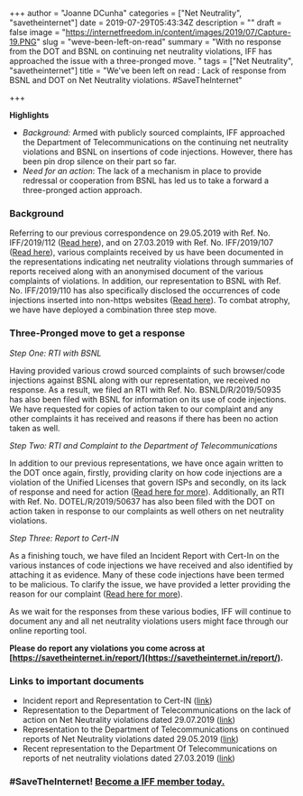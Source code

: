+++
author = "Joanne DCunha"
categories = ["Net Neutrality", "savetheinternet"]
date = 2019-07-29T05:43:34Z
description = ""
draft = false
image = "https://internetfreedom.in/content/images/2019/07/Capture-19.PNG"
slug = "weve-been-left-on-read"
summary = "With no response from the DOT and BSNL on continuing net neutrality violations, IFF has approached the issue with a three-pronged move.  "
tags = ["Net Neutrality", "savetheinternet"]
title = "We've been left on read : Lack of response from BSNL and DOT on Net Neutrality violations. #SaveTheInternet"

+++


**Highlights**

* _Background:_ Armed with publicly sourced complaints, IFF approached the Department of Telecommunications on the continuing net neutrality violations and BSNL on insertions of code injections. However, there has been pin drop silence on their part so far.
* _Need for an action_:  The lack of a mechanism in place to provide redressal or cooperation from BSNL has led us to take a forward a three-pronged action approach.

### Background

Referring to our previous correspondence on 29.05.2019 with Ref. No. IFF/2019/112 ([Read here](https://drive.google.com/file/d/1seyH554MRserRW7N_xyi3KUeYL6ywbrL/view)), and on 27.03.2019 with Ref. No. IFF/2019/107 ([Read here](https://drive.google.com/file/d/1wS1gUa0nl3YLM2Tlhjpej8l97cZan-yZ/view)), various complaints received by us have been documented in the representations indicating net neutrality violations through summaries of reports received along with an anonymised document of the various complaints of violations. In addition, our representation to BSNL with Ref. No. IFF/2019/110 has also specifically disclosed the occurrences of code injections inserted into non-https websites ([Read here](https://drive.google.com/open?id=1q7aFOmqCOzvRaoifMheTOE16AdRTmI-b)). To combat atrophy, we have have deployed a combination three step move.

### Three-Pronged move to get a response

_Step One: RTI with BSNL_

Having provided various crowd sourced complaints of such browser/code injections against BSNL along with our representation, we received no response. As a result, we filed an RTI with Ref. No. BSNLD/R/2019/50935 has also been filed with BSNL for information on its use of code injections. We have requested for copies of action taken to our complaint and any other complaints it has received and reasons if there has been no action taken as well.

_Step Two: RTI and Complaint to the Department of Telecommunications_ 

In addition to our previous representations, we have once again written to the DOT once again, firstly, providing clarity on how code injections are a violation of  the Unified Licenses that govern ISPs and secondly, on its lack of response and need for action ([Read here for more](https://drive.google.com/file/d/1g0BFsoN-E1ptHxzMLCa7Qk5Z5Knve8F7/view?usp=sharing)). Additionally, an RTI with Ref. No. DOTEL/R/2019/50637 has also been filed with the DOT on action taken in response to our complaints as well others on net neutrality violations.

_Step Three: Report to Cert-IN_

As a finishing touch, we have filed an Incident Report with Cert-In on the various instances of code injections we have received and also identified by attaching it as evidence. Many of these code injections have been termed to be malicious.  To clarify the issue, we have provided a letter providing the reason for our complaint ([Read here for more](https://drive.google.com/file/d/11FXCBEPN7c8orj5O6B8uMHDQUak3k7Tp/view?usp=sharing)).

As we wait for the responses from these various bodies, IFF will continue to document any and all net neutrality violations users might face through our online reporting tool.

**Please do report any violations you come across at [https://savetheinternet.in/report/](https://savetheinternet.in/report/).**

### **Links to important documents**

* Incident report and Representation to Cert-IN ([link](https://drive.google.com/file/d/11FXCBEPN7c8orj5O6B8uMHDQUak3k7Tp/view?usp=sharing))
* Representation to the Department of Telecommunications on the lack of action on Net Neutrality violations dated 29.07.2019 ([link](https://drive.google.com/file/d/1g0BFsoN-E1ptHxzMLCa7Qk5Z5Knve8F7/view))
* Representation to the Department of Telecommunications on continued reports of Net Neutrality violations dated 29.05.2019 ([link](https://drive.google.com/file/d/1seyH554MRserRW7N_xyi3KUeYL6ywbrL/view?usp=sharing))
* Recent representation to the Department Of Telecommunications on reports of net neutrality violations dated 27.03.2019 ([link](https://drive.google.com/file/d/1wS1gUa0nl3YLM2Tlhjpej8l97cZan-yZ/view))

### #SaveTheInternet! [Become a IFF member today.](https://internetfreedom.in/donate/)

